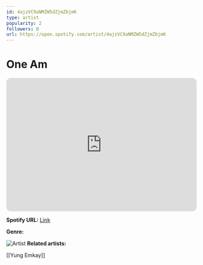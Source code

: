 ```yaml
---
id: 4ajzVC9aNMZW5dZjmZbjmK
type: artist
popularity: 2
followers: 8
url: https://open.spotify.com/artist/4ajzVC9aNMZW5dZjmZbjmK
---
```

# One Am

<iframe style="border-radius:12px" src="https://open.spotify.com/embed/artist/4ajzVC9aNMZW5dZjmZbjmK" width="100%" height="352" frameBorder="0" allowfullscreen="" allow="autoplay; clipboard-write; encrypted-media; fullscreen; picture-in-picture" loading="lazy"></iframe>

**Spotify URL:** [Link](https://open.spotify.com/artist/4ajzVC9aNMZW5dZjmZbjmK)

**Genre:** 

![Artist](https://i.scdn.co/image/ab6761610000e5eb6b3d6bff410b0ea793548413)
**Related artists:**

[[Yung Emkay]]
